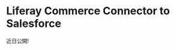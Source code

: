 # Liferay Commerce Connector to Salesforce

近日公開!

<!-- 
> Subscription Required

Liferay provides a connector for integrating and pushing data between Salesforce and Liferay Commerce instances. This is achieved using Talend Job Designs and Liferay's Data Task Manager.

Once purchased, you can [download]() and [deploy]() the Salesforce Connector to a Liferay instance as an `.lpkg` file. This file contains multiple Talend Jobs that map data fields in Liferay Commerce to data fields in Salesforce. Once deployed, Dispatch Tasks are automatically created for each Talend Job. They can then be configured and run manually via the Dispatch UI, or scheduled to run at specific time intervals.

```note::
   The Liferay Commerce Connector to Salesforce is compatible with Liferay DXP 7.1.x+.
```

## Supported Entities

The following chart lists supported Salesforce entities with their Liferay counterparts. While some entity data can be transferred bidirectionally, some Liferay data cannot be transferred to Salesforce.

| Salesforce | Liferay | From Salesforce to Liferay | From Liferay to Salesforce |
| :--- | :--- | :--- | :--- |
| Account | Account | &#10004; | &#10004; |
| Account Address | Account | &#10004; | &#10004; |
| Account Contact | User | &#10004; |  |
| Price Book | Price List | &#10004; |  |
| Price Book Entry | Price Entry | &#10004; |  |
| Product | Product | &#10004; |  |
| Order | Order | &#10004; | &#10004; |
| OrderItem | Order Item | &#10004; | &#10004; |
| OrderNote | Order Note | &#10004; | &#10004; |

```note::
   Salesforce has no equivalent entity to Liferay Commerce Catalogs. 
   
   Importing Salesforce Products to Commerce requires a Catalog with `externalReferenceCode` equal to `SALESFORCE`. If such a Catalog does not already exist, Commerce automatically creates a default Catalog during the `Products` Task execution. This Catalog is then used to store This Catalog is created with default value, .  if such a Catalog does not already exist.   
```

## Deploying the Connector

Follow these steps to deploy the Salesforce connector to a DXP instance:

1. Download the **Commerce Connector to Salesforce** from the [Liferay Help Center](http://customer.liferay.com/downloads).

1. Copy the `.lpkg` file to the DXP instance's [`${liferay.home}/deploy`](https://learn.liferay.com/dxp/latest/en/installation-and-upgrades/reference/liferay-home.html) folder.

1. Verify the following message displays in the server console:

   ```
   ```

1. Restart the DXP instance.

1. Once the server finishes restarting, confirm the deployment was successful by going to the **Dispatch** page in the Control Panel.

   If successful, four new Talend Dispatch Tasks were automatically created for each of the Talend Data Integration Jobs.

   ![]()

   Before running these tasks, you must configure their context parameters.

## Configuring Each Talend Dispatch Tasks

When created, the settings editor for each Talend Dispatch Task is automatically populated with default context parameters. These parameters can be used to provide necessary credentials and to modify each task's behavior in runtime.

```warning::
   Be careful when removing parameters from the settings editor. If you leave a key with a blank value, it will disappear when the settings are saved. If the keys and their values are lost, they cannot be restored, and you'll have to recreate the Talend Dispatch Task.
```

### Credentials Reference

Each task includes the following fields for entering Liferay and Salesforce credentials.

| Context Parameter | Description |
| :--- | :--- |
| `LiferayServerURL` | URL for the Liferay server |
| `LiferayUser` | Liferay account username |
| `LiferayPassword` | Liferay account password |
| `SalesForceURL` | Salesforce SOAP API Url |
| `SalesForceUser` | Salesforce account username |
| `SalesForcePassword` | Salesforce account password |
| `SalesForceToken` | Salesforce OAuth API token |

### Products Reference

| Context Parameter | Description | Default Value |
| :--- | :--- | :--- |
| `catalogName` | The name assigned to the Catalog used for Salesforce data | |
| `catalogExternalReferenceCode` | The external reference code used when creating or fetching the catalog; must be `SALESFORCE` | `SALESFORCE` |
| `catalogDefaultCurrency` | The currency used for the Catalog |  |
| `catalogDefaultLanguage` | The language used for the Catalog |  |
| `catalogId` |  |  |
| `allowBackOrder` |  |  |
| `displayAvailability` |  |  |
| `productType` | The product type used when creating all products |  |
| `freeShipping` |  |  |
| `shippable` |  |  |
| `shippingSeparately` |  |  |

### Price_List Reference

| Context Parameter | Description | Default Value |
| :--- | :--- | :--- |
| `catalogId` |  |  |
| `currencyCode` |  |  |
| `neverExpire` |  |  |
| `priority` |  |  |
| `hasTierPrice` |  |  |
| `standardPrice` |  |  |

### Accounts Reference

| Context Parameter | Description | Default Value |
| :--- | :--- | :--- |
| `accountType` | The account type used when creating all accounts: 1 (personal) or 2 (business) | |
| `countryMapping _null` | The country mapping used for Account addresses, must use the following syntax `countryMapping_ NAME=COUNTRY _ISO_ CODE` (e.g., `countryMapping_Croatia=HR`) | |
| `regionMapping _null` | The region mapping used for Account addresses; must use the following syntax `regionMapping_ NAME=REGION _ISO_ CODE` (e.g., `regionMapping_Milan=MI`) | |

### Orders Reference

| Context Parameter | Description | Default Value |
| :--- | :--- | :--- |
| `channelId` | | |
| `defaultCurrency` | | |
| `statusMapping_Activated` | | |
| `paymentStatusMapping_Payed` |  |  |

## Running Each Talend Dispatch Task

Once configured, you can run each task manually by clicking **Run Now** , or schedule them to run automatically. See [Using Dispatch]() for more information.

```important::
   Running these Talend Dispatch Tasks can be resource intensive and degrade platform performance. To reduce performance impact, avoid running them during peak use hours.
```

## Additional Information -->
